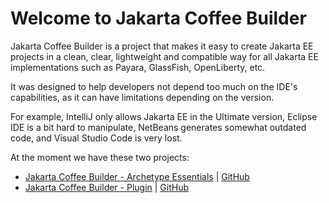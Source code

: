 # Welcome to Jakarta Coffee Builder

Jakarta Coffee Builder is a project that makes it easy to create Jakarta EE projects in a clean, clear, lightweight and compatible way for all Jakarta EE implementations such as Payara, GlassFish, OpenLiberty, etc.

It was designed to help developers not depend too much on the IDE's capabilities, as it can have limitations depending on the version.

For example, IntelliJ only allows Jakarta EE in the Ultimate version, Eclipse IDE is a bit hard to manipulate, NetBeans generates somewhat outdated code, and Visual Studio Code is very lost.

At the moment we have these two projects:

- [Jakarta Coffee Builder - Archetype Essentials](archetype.md) | [GitHub](https://github.com/jakarta-coffee-builder/jakarta-ee-essentials)
- [Jakarta Coffee Builder - Plugin](plugin.md) | [GitHub](https://github.com/jakarta-coffee-builder/jakarta-coffee-builder-plugin)
